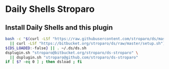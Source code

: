 # Daily Shells Stroparo

## Install Daily Shells and this plugin

```bash
bash -c "$(curl -LSf "https://raw.githubusercontent.com/stroparo/ds/master/setup.sh" \
  || curl -LSf "https://bitbucket.org/stroparo/ds/raw/master/setup.sh")"
${DS_LOADED:-false} || . ~/.ds/ds.sh
dsplugin.sh "stroparo@bitbucket.org/stroparo/ds-stroparo" \
  || dsplugin.sh "stroparo@github.com/stroparo/ds-stroparo"
if [ $? -eq 0 ] ; then dsload ; fi

```

